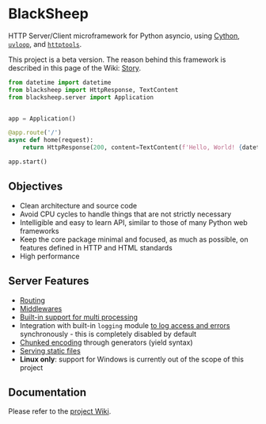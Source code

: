 # BlackSheep
HTTP Server/Client microframework for Python asyncio, using [Cython](https://cython.org), 
[`uvloop`](https://magic.io/blog/uvloop-blazing-fast-python-networking/), and 
[`httptools`](https://github.com/MagicStack/httptools). 

This project is a beta version. The reason behind this framework is described in this page of the Wiki: [Story](https://github.com/RobertoPrevato/BlackSheep/wiki/Story).

```python
from datetime import datetime
from blacksheep import HttpResponse, TextContent
from blacksheep.server import Application


app = Application()

@app.route('/')
async def home(request):
    return HttpResponse(200, content=TextContent(f'Hello, World! {datetime.utcnow().isoformat()}'))

app.start()
```

## Objectives
* Clean architecture and source code
* Avoid CPU cycles to handle things that are not strictly necessary
* Intelligible and easy to learn API, similar to those of many Python web frameworks
* Keep the core package minimal and focused, as much as possible, on features defined in HTTP and HTML standards
* High performance

## Server Features
* [Routing](https://github.com/RobertoPrevato/BlackSheep/wiki/Routing)
* [Middlewares](https://github.com/RobertoPrevato/BlackSheep/wiki/Middlewares)
* [Built-in support for multi processing](https://github.com/RobertoPrevato/BlackSheep/wiki/Built-in-multiprocessing)
* Integration with built-in `logging` module [to log access and errors](https://github.com/RobertoPrevato/BlackSheep/wiki/Logging) synchronously - this is completely disabled by default
* [Chunked encoding](https://github.com/RobertoPrevato/BlackSheep/wiki/Chunked-encoding) through generators (yield syntax)
* [Serving static files](https://github.com/RobertoPrevato/BlackSheep/wiki/Serving-static-files)
* __Linux only__: support for Windows is currently out of the scope of this project

## Documentation
Please refer to the [project Wiki](https://github.com/RobertoPrevato/BlackSheep/wiki).
